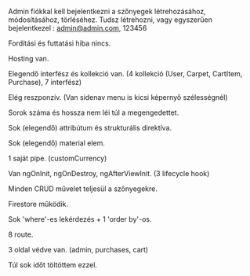 
Admin fiókkal kell bejelentkezni a szőnyegek létrehozásához, módosításához, törléséhez.
Tudsz létrehozni, vagy egyszerűen bejelentkezel : admin@admin.com, 123456

Fordítási és futtatási hiba nincs.

Hosting van.

Elegendő interfész és kollekció van. (4 kollekció (User, Carpet, CartItem, Purchase), 7 interfész)

Elég reszponzív. (Van sidenav menu is kicsi képernyő szélességnél)

Sorok száma és hossza nem léi túl a megengedettet.

Sok (elegendő) attribútum és strukturális direktíva.

Sok (elegendő) material elem. 

1 saját pipe. (customCurrency)

Van ngOnInit, ngOnDestroy, ngAfterViewInit. (3 lifecycle hook)

Minden CRUD művelet teljesül a szőnyegekre.

Firestore működik.

Sok 'where'-es lekérdezés + 1 'order by'-os.

8 route.

3 oldal védve van. (admin, purchases, cart)

Túl sok időt töltöttem ezzel.
